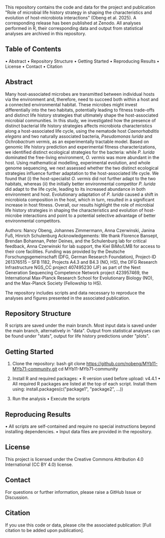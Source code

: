 This repository contains the code and data for the project and publication "Role of microbial life history strategy in shaping the characteristics and evolution of host-microbiota interactions" (Obeng et al. 2025). A corresponding release has been published at Zenodo. All analyses performed in R, their corresponding data and output from statistical analyses are archived in this repository.

## Table of Contents
•	Abstract
•	Repository Structure
•	Getting Started
•	Reproducing Results
•	License
•	Contact
•	Citation

## Abstract

Many host-associated microbes are transmitted between individual hosts via the environment and, therefore, need to succeed both within a host and a connected environmental habitat. These microbes might invest differentially into the two habitats, potentially leading to fitness trade-offs and distinct life history strategies that ultimately shape the host-associated microbial communities. In this study, we investigated how the presence of distinct bacterial life history strategies affects microbiota characteristics along a host-associated life cycle, using the nematode host *Caenorhabditis elegans* and two naturally associated bacteria, *Pseudomonas lurida* and *Ochrobactrum vermis*, as an experimentally tractable model. Based on genomic life history prediction and experimental fitness characterizations, we identified distinct ecological strategies for the bacteria: while *P. lurida* dominated the free-living environment, *O. vermis* was more abundant in the host. Using mathematical modelling, experimental evolution, and whole genome sequencing, we next assessed whether the two distinct ecological strategies influence further adaptation to the host-associated life cycle. We found that (i) the host-specialist *O. vermis* did not further adapt to the two habitats, whereas (ii) the initially better environmental competitor *P. lurida* did adapt to the life cycle, leading to its increased abundance in both environment and host. Evolutionary adaptation of *P. lurida* caused a shift in microbiota composition in the host, which in turn, resulted in a significant increase in host fitness. Overall, our results highlight the role of microbial life history strategies in shaping the characteristics and evolution of host-microbe interactions and point to a potential selective advantage of better environmental competitors.

Authors: Nancy Obeng, Johannes Zimmermann, Anna Czerwinski, Janina Fuß, Hinrich Schulenburg
Acknowledgements: We thank Florence Bansept, Brendan Bohannan, Peter Deines, and the Schulenburg lab for critical feedback, Anna Czerwinski for lab support, the Kiel BiMo/LMB for access to their core facilities. Funding was provided by the Deutsche Forschungsgemeinschaft (DFG, German Research Foundation), Project-ID 261376515 – SFB 1182, Projects A4.3 and B4.3 (NO, HS), the DFG Research Infrastructure NGS_CC project 407495230 (JF) as part of the Next Generation Sequencing Competence Network project 423957469, the International Max-Planck Research School for Evolutionary Biology (NO), and the Max-Planck Society (Fellowship to HS).

The repository includes scripts and data necessary to reproduce the analyses and figures presented in the associated publication.

## Repository Structure
R scripts are saved under the main branch. Most input data is saved under the main branch, alternatively in "data". Output from statistical analyses can be found under "stats", output for life history predictions under "plots".

## Getting Started
1.	Clone the repository:
bash
git clone https://github.com/nobeng/MYb11-MYb71-community.git
cd MYb11-MYb71-community

2.	Install R and required packages:
•	R version used before upload: v4.4.1
•	All required R packages are listed at the top of each script. Install them using: install.packages(c("package1", "package2", ...))

3.	Run the analysis
•	Execute the scripts

## Reproducing Results
•	All scripts are self-contained and require no special instructions beyond installing dependencies.
•	Input data files are provided in the repository.

## License
This project is licensed under the Creative Commons Attribution 4.0 International (CC BY 4.0) license.

## Contact
For questions or further information, please raise a GitHub Issue or Discussion.

## Citation
If you use this code or data, please cite the associated publication: [Full citation to be added upon publication].
